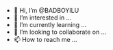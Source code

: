 - 👋 Hi, I’m @BADBOYILU
- 👀 I’m interested in ...
- 🌱 I’m currently learning ...
- 💞️ I’m looking to collaborate on ...
- 📫 How to reach me ...

<!---
BADBOYILU/BADBOYILU is a ✨ special ✨ repository because its `README.md` (this file) appears on your GitHub profile.
You can click the Preview link to take a look at your changes.
--->
